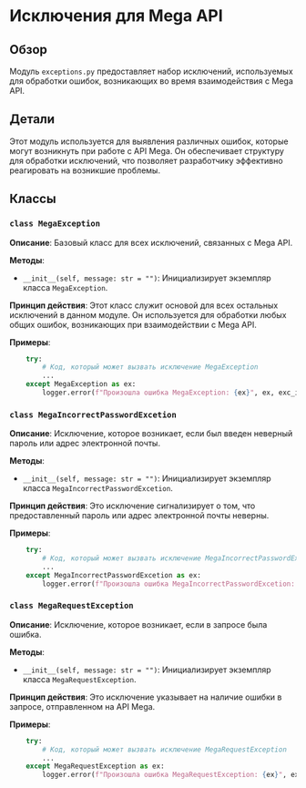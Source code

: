 # Исключения для Mega API 

## Обзор

Модуль `exceptions.py` предоставляет набор исключений, используемых для обработки ошибок, возникающих во время взаимодействия с Mega API.

## Детали

Этот модуль используется для выявления различных ошибок, которые могут возникнуть при работе с API Mega. Он обеспечивает структуру для обработки исключений, что позволяет разработчику эффективно реагировать на возникшие проблемы.

## Классы

### `class MegaException`

**Описание**: Базовый класс для всех исключений, связанных с Mega API.

**Методы**: 
 - `__init__(self, message: str = "")`: Инициализирует экземпляр класса `MegaException`. 

**Принцип действия**: Этот класс служит основой для всех остальных исключений в данном модуле. Он используется для обработки любых общих ошибок, возникающих при взаимодействии с Mega API. 

**Примеры**: 

```python
    try:
        # Код, который может вызвать исключение MegaException
        ...
    except MegaException as ex:
        logger.error(f"Произошла ошибка MegaException: {ex}", ex, exc_info=True)
```

### `class MegaIncorrectPasswordExcetion`

**Описание**: Исключение, которое возникает, если был введен неверный пароль или адрес электронной почты.

**Методы**:
 - `__init__(self, message: str = "")`: Инициализирует экземпляр класса `MegaIncorrectPasswordExcetion`. 

**Принцип действия**:  Это исключение сигнализирует о том, что предоставленный пароль или адрес электронной почты неверны. 

**Примеры**: 

```python
    try:
        # Код, который может вызвать исключение MegaIncorrectPasswordExcetion
        ...
    except MegaIncorrectPasswordExcetion as ex:
        logger.error(f"Произошла ошибка MegaIncorrectPasswordExcetion: {ex}", ex, exc_info=True)
```

### `class MegaRequestException`

**Описание**: Исключение, которое возникает, если в запросе была ошибка.

**Методы**:
 - `__init__(self, message: str = "")`: Инициализирует экземпляр класса `MegaRequestException`. 

**Принцип действия**:  Это исключение указывает на наличие ошибки в запросе, отправленном на API Mega. 

**Примеры**: 

```python
    try:
        # Код, который может вызвать исключение MegaRequestException
        ...
    except MegaRequestException as ex:
        logger.error(f"Произошла ошибка MegaRequestException: {ex}", ex, exc_info=True)
```